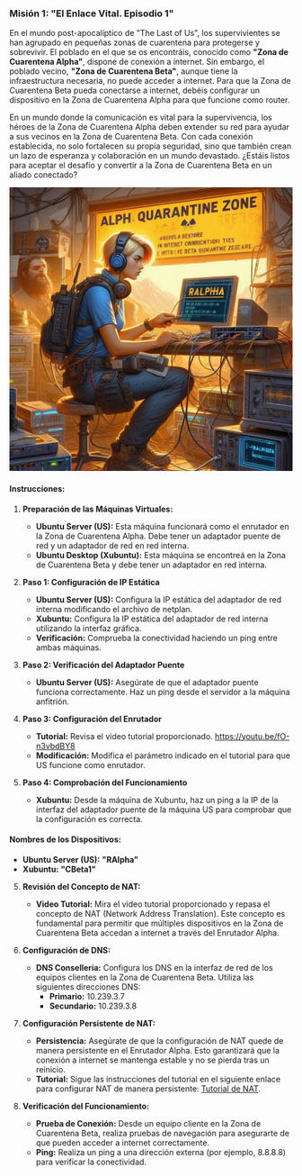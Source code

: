 ### Misión 1: **"El Enlace Vital. Episodio 1"**

En el mundo post-apocalíptico de "The Last of Us", los supervivientes se han agrupado en pequeñas zonas de cuarentena para protegerse y sobrevivir. El poblado en el que se os encontráis, conocido como **"Zona de Cuarentena Alpha"**, dispone de conexión a internet. Sin embargo, el poblado vecino, **"Zona de Cuarentena Beta"**, aunque tiene la infraestructura necesaria, no puede acceder a internet. Para que la Zona de Cuarentena Beta pueda conectarse a internet, debéis configurar un dispositivo en la Zona de Cuarentena Alpha para que funcione como router.

En un mundo donde la comunicación es vital para la supervivencia, los héroes de la Zona de Cuarentena Alpha deben extender su red para ayudar a sus vecinos en la Zona de Cuarentena Beta. Con cada conexión establecida, no solo fortalecen su propia seguridad, sino que también crean un lazo de esperanza y colaboración en un mundo devastado. ¿Estáis listos para aceptar el desafío y convertir a la Zona de Cuarentena Beta en un aliado conectado?

![Imagen del episodio](./img/p1.jfif)

#### Instrucciones:

1. **Preparación de las Máquinas Virtuales:**
   - **Ubuntu Server (US):** Esta máquina funcionará como el enrutador en la Zona de Cuarentena Alpha. Debe tener un adaptador puente de red y un adaptador de red en red interna.
   - **Ubuntu Desktop (Xubuntu):** Esta máquina se encontreá en la Zona de Cuarentena Beta y debe tener un adaptador en red interna.

2. **Paso 1: Configuración de IP Estática**
   - **Ubuntu Server (US):** Configura la IP estática del adaptador de red interna modificando el archivo de netplan.
   - **Xubuntu:** Configura la IP estática del adaptador de red interna utilizando la interfaz gráfica.
   - **Verificación:** Comprueba la conectividad haciendo un ping entre ambas máquinas.

3. **Paso 2: Verificación del Adaptador Puente**
   - **Ubuntu Server (US):** Asegúrate de que el adaptador puente funciona correctamente. Haz un ping desde el servidor a la máquina anfitrión.

4. **Paso 3: Configuración del Enrutador**
   - **Tutorial:** Revisa el video tutorial proporcionado. https://youtu.be/fO-n3vbdBY8
   - **Modificación:** Modifica el parámetro indicado en el tutorial para que US funcione como enrutador.

5. **Paso 4: Comprobación del Funcionamiento**
   - **Xubuntu:** Desde la máquina de Xubuntu, haz un ping a la IP de la interfaz del adaptador puente de la máquina US para comprobar que la configuración es correcta.

#### Nombres de los Dispositivos:
- **Ubuntu Server (US):** **"RAlpha"**
- **Xubuntu:** **"CBeta1"**

5. **Revisión del Concepto de NAT:**
   - **Video Tutorial:** Mira el video tutorial proporcionado y repasa el concepto de NAT (Network Address Translation). Este concepto es fundamental para permitir que múltiples dispositivos en la Zona de Cuarentena Beta accedan a internet a través del Enrutador Alpha.

6. **Configuración de DNS:**
   - **DNS Conselleria:** Configura los DNS en la interfaz de red de los equipos clientes en la Zona de Cuarentena Beta. Utiliza las siguientes direcciones DNS:
     - **Primario:** 10.239.3.7
     - **Secundario:** 10.239.3.8

7. **Configuración Persistente de NAT:**
   - **Persistencia:** Asegúrate de que la configuración de NAT quede de manera persistente en el Enrutador Alpha. Esto garantizará que la conexión a internet se mantenga estable y no se pierda tras un reinicio.
   - **Tutorial:** Sigue las instrucciones del tutorial en el siguiente enlace para configurar NAT de manera persistente: [Tutorial de NAT](https://youtu.be/sGdhakDeQyo).

8. **Verificación del Funcionamiento:**
   - **Prueba de Conexión:** Desde un equipo cliente en la Zona de Cuarentena Beta, realiza pruebas de navegación para asegurarte de que pueden acceder a internet correctamente.
   - **Ping:** Realiza un ping a una dirección externa (por ejemplo, 8.8.8.8) para verificar la conectividad.


